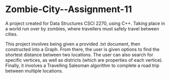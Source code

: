 # Zombie-City--Assignment-11
A project created for Data Structures CSCI 2270, using C++. 
Taking place in a world run over by zombies, where travellers must safely travel between cities.

This project involves being given a provided .txt document, then constructed into a Graph.
From there, the user is given options to find the shortest distance between two locations.
The user can also search for specific vertices, as well as districts (which are properties of each vertice). 
Finally, it involves a Travelling Salesman algorithm to complete a road trip between multiple locations.
